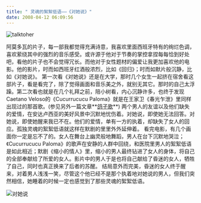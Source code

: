 ```yaml
---
title: " 灵魂的絮絮低语——《对她说》"
date: 2008-04-12 06:09:56
---
```


![talktoher](../../../images/2008/04/talktoher2.jpg) 

阿莫多瓦的片子，每一部我都觉得充满诗意，我喜欢里面西班牙特有的绚烂色调，喜欢萦绕其中的强烈的音乐感受。或许源于他对于节奏的掌控拿捏每每恰到好处吧，看他的片子也不会觉得冗长。而他对于女性题材的偏爱让我更加喜欢他的电影。他的影片，时而如西班牙红酒般浓烈，比如《回归》；时而如默片般沉静，比如《对她说》。 第一次看《对她说》还是在大学，那时几个女生一起挤在宿舍看这部片子，看是看完了，除了觉得画面和音乐美之外，就别无其它。那时的自己太浮躁。第二次看也就是在几个礼拜之前，陪小树看，内心沉静许多，也终于发现Caetano Veloso的《Cucurrucucu Paloma》就是在王家卫《春光乍泄》里同样出现过的那首歌。(参见另外一篇文章**[鸽子歌](http://www.coletree.com/weblog/?p=62)**) 两个男人的友谊以及他们缺失的爱情，在安达卢西亚的美好风景中沉默地忧伤着。对她说，即使她无法回答。对她说，即使她醒来我已不在。他们的爱情，单有一方的执着，却缺失了女人的回应。孤独灵魂的絮絮低语就这样在默剧的里里外外延伸着。 看完电影，有几个画面你一定是忘不了的。女人在舞台上幽灵般地舞蹈，男人在台下沉默地哭泣；《Cucurrucucu Paloma》的歌声在安静的人群中回绕，和医院里男人的絮絮低语是如此相近；默剧《缩小的情人》里，缩小的男人最终钻进了女人的身体，将自己的全部奉献给了所爱的女人。影片中的男人于是也将自己献给了昏迷的女人，牺牲了自己，同时也真正换来了后者的苏醒。 结局意外而完美，昏迷的女人终于醒来，对着男人浅浅一笑，尽管这个他已经不是那个执着地对她说的男人，但我们突然相信，她睡着的时候一定也感觉到了那些灵魂的絮絮低语。 

![对她说](../../../images/2008/04/talktoher.jpg)